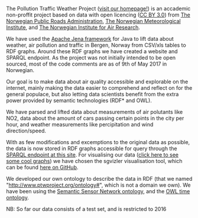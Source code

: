 The Pollution Traffic Weather Project ([visit our homepage!](http://fuseki.fone.no:3030/landing.html)) is an accademic non-proffit project based on data with open licencing ([CC BY 3.0](https://creativecommons.org/licenses/by/3.0/)) from [The Norwegian Public Roads Administration](http://www.vegvesen.no/), [The Norwegian Meteorological Institute](https://www.met.no/), and [The Norwegian Institute for Air Research](http://www.nilu.no/). 

We have used the [Apache Jena framework](https://jena.apache.org/) for Java to lift data about weather, air pollution and traffic in Bergen, Norway from CSV/xls tables to RDF graphs. Around these RDF graphs we have created a website and SPARQL endpoint. As the project was not initially intended to be open sourced, most of the code comments are as of 9th of May 2017 in Norwegian.

Our goal is to make data about air quality accessible and explorable on the internet, mainly making the data easier to comprehend and reflect on for the general populace, but also letting data scientists benefit from the extra power provided by semantic technologies (RDF* and OWL). 

We have parsed and lifted data about measurements of air polutants like NO2, data about the amount of cars passing certain points in the city per hour, and weather measurements like percipitation and wind direction/speed.

With as few modifications and excemptions to the original data as possible, the data is now stored in RDF graphs accessible for query through the [SPARQL endpoint at this site](http://fuseki.fone.no:3030/query.html). For visualising our data ([click here to see some cool graphs](http://fuseki.fone.no:3030/explore.html)) we have chosen the sgvizler visualisation tool, which can be found [here on GitHub](https://mgskjaeveland.github.io/sgvizler/).

We developed our own ontology to describe the data in RDF (that we named "http://www.ptwproject.org/ontology#", which is not a domain we own). We have been using the [Semantic Sensor Network ontology](https://www.w3.org/2005/Incubator/ssn/ssnx/ssn), and the [OWL time ontology](https://www.w3.org/TR/owl-time/).

NB: So far our data consists of a test set, and is restricted to 2016
